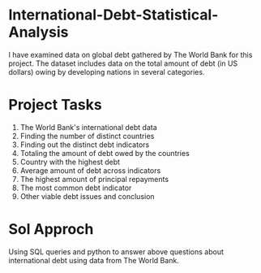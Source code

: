 # International-Debt-Statistical-Analysis
I have examined data on global debt gathered by The World Bank for this project. The dataset includes data on the total amount of debt (in US dollars) owing by developing nations in several categories.

# Project Tasks
1. The World Bank's international debt data
2. Finding the number of distinct countries
3. Finding out the distinct debt indicators
4. Totaling the amount of debt owed by the countries
5. Country with the highest debt
6. Average amount of debt across indicators
7. The highest amount of principal repayments
8. The most common debt indicator
9. Other viable debt issues and conclusion

# Sol Approch
Using SQL queries and python to answer above questions about international debt using data from The World Bank.
